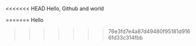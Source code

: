 <<<<<<< HEAD
Hello, Github and world

=======
Hello 
>>>>>>> 76e3fd7e4a87d49480f95181d9166fd33c314fbb
